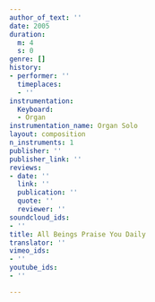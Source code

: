 ```yaml
---
author_of_text: ''
date: 2005
duration:
  m: 4
  s: 0
genre: []
history:
- performer: ''
  timeplaces:
  - ''
instrumentation:
  Keyboard:
  - Organ
instrumentation_name: Organ Solo
layout: composition
n_instruments: 1
publisher: ''
publisher_link: ''
reviews:
- date: ''
  link: ''
  publication: ''
  quote: ''
  reviewer: ''
soundcloud_ids:
- ''
title: All Beings Praise You Daily
translator: ''
vimeo_ids:
- ''
youtube_ids:
- ''

---
```

